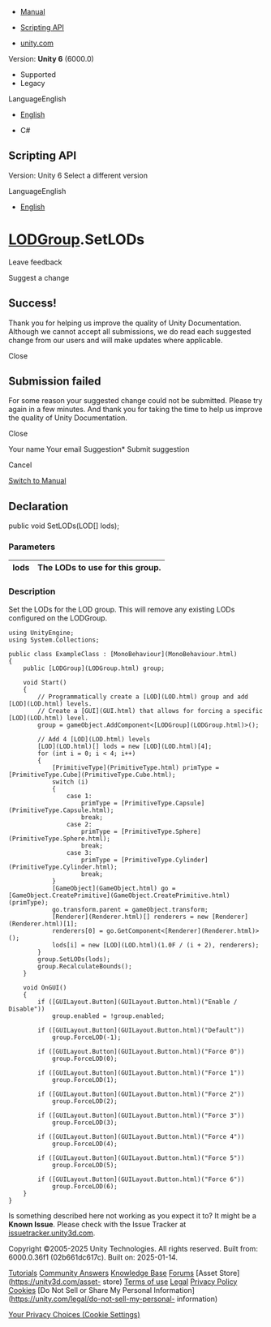 [ ]()

  * [Manual](../Manual/index.html)
  * [Scripting API](../ScriptReference/index.html)

  * [unity.com](https://unity.com/)

Version: **Unity 6** (6000.0)

  * Supported
  * Legacy

LanguageEnglish

  * [English]()

  * C#

[ ](https://docs.unity3d.com)

## Scripting API

Version: Unity 6 Select a different version

LanguageEnglish

  * [English]()

#  [LODGroup](LODGroup.html).SetLODs

Leave feedback

Suggest a change

## Success!

Thank you for helping us improve the quality of Unity Documentation. Although
we cannot accept all submissions, we do read each suggested change from our
users and will make updates where applicable.

Close

## Submission failed

For some reason your suggested change could not be submitted. Please <a>try
again</a> in a few minutes. And thank you for taking the time to help us
improve the quality of Unity Documentation.

Close

Your name Your email Suggestion* Submit suggestion

Cancel

[Switch to Manual](../Manual/class-LODGroup.html "Go to LODGroup Component in
the Manual")

## Declaration

public void SetLODs(LOD[] lods);

### Parameters

lods | The LODs to use for this group.  
---|---  
  
### Description

Set the LODs for the LOD group. This will remove any existing LODs configured
on the LODGroup.

    
    
    using UnityEngine;
    using System.Collections;  
      
    public class ExampleClass : [MonoBehaviour](MonoBehaviour.html)
    {
        public [LODGroup](LODGroup.html) group;  
      
        void Start()
        {
            // Programmatically create a [LOD](LOD.html) group and add [LOD](LOD.html) levels.
            // Create a [GUI](GUI.html) that allows for forcing a specific [LOD](LOD.html) level.
            group = gameObject.AddComponent<[LODGroup](LODGroup.html)>();  
      
            // Add 4 [LOD](LOD.html) levels
            [LOD](LOD.html)[] lods = new [LOD](LOD.html)[4];
            for (int i = 0; i < 4; i++)
            {
                [PrimitiveType](PrimitiveType.html) primType = [PrimitiveType.Cube](PrimitiveType.Cube.html);
                switch (i)
                {
                    case 1:
                        primType = [PrimitiveType.Capsule](PrimitiveType.Capsule.html);
                        break;
                    case 2:
                        primType = [PrimitiveType.Sphere](PrimitiveType.Sphere.html);
                        break;
                    case 3:
                        primType = [PrimitiveType.Cylinder](PrimitiveType.Cylinder.html);
                        break;
                }
                [GameObject](GameObject.html) go = [GameObject.CreatePrimitive](GameObject.CreatePrimitive.html)(primType);
                go.transform.parent = gameObject.transform;
                [Renderer](Renderer.html)[] renderers = new [Renderer](Renderer.html)[1];
                renderers[0] = go.GetComponent<[Renderer](Renderer.html)>();
                lods[i] = new [LOD](LOD.html)(1.0F / (i + 2), renderers);
            }
            group.SetLODs(lods);
            group.RecalculateBounds();
        }  
      
        void OnGUI()
        {
            if ([GUILayout.Button](GUILayout.Button.html)("Enable / Disable"))
                group.enabled = !group.enabled;  
      
            if ([GUILayout.Button](GUILayout.Button.html)("Default"))
                group.ForceLOD(-1);  
      
            if ([GUILayout.Button](GUILayout.Button.html)("Force 0"))
                group.ForceLOD(0);  
      
            if ([GUILayout.Button](GUILayout.Button.html)("Force 1"))
                group.ForceLOD(1);  
      
            if ([GUILayout.Button](GUILayout.Button.html)("Force 2"))
                group.ForceLOD(2);  
      
            if ([GUILayout.Button](GUILayout.Button.html)("Force 3"))
                group.ForceLOD(3);  
      
            if ([GUILayout.Button](GUILayout.Button.html)("Force 4"))
                group.ForceLOD(4);  
      
            if ([GUILayout.Button](GUILayout.Button.html)("Force 5"))
                group.ForceLOD(5);  
      
            if ([GUILayout.Button](GUILayout.Button.html)("Force 6"))
                group.ForceLOD(6);
        }
    }
    

Is something described here not working as you expect it to? It might be a
**Known Issue**. Please check with the Issue Tracker at
[issuetracker.unity3d.com](https://issuetracker.unity3d.com).

Copyright ©2005-2025 Unity Technologies. All rights reserved. Built from:
6000.0.36f1 (02b661dc617c). Built on: 2025-01-14.

[Tutorials](https://unity3d.com/learn) [Community
Answers](https://answers.unity3d.com) [Knowledge
Base](https://support.unity3d.com/hc/en-us)
[Forums](https://forum.unity3d.com) [Asset Store](https://unity3d.com/asset-
store) [Terms of use](https://docs.unity3d.com/Manual/TermsOfUse.html)
[Legal](https://unity.com/legal) [Privacy
Policy](https://unity.com/legal/privacy-policy)
[Cookies](https://unity.com/legal/cookie-policy) [Do Not Sell or Share My
Personal Information](https://unity.com/legal/do-not-sell-my-personal-
information)

[Your Privacy Choices (Cookie Settings)](javascript:void\(0\);)

